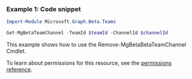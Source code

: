 ### Example 1: Code snippet

```powershellImport-Module Microsoft.Graph.Beta.Teams

Get-MgBetaTeamChannel -TeamId $teamId -ChannelId $channelId
```
This example shows how to use the Remove-MgBetaBetaTeamChannel Cmdlet.
To learn about permissions for this resource, see the [permissions reference](/graph/permissions-reference).

